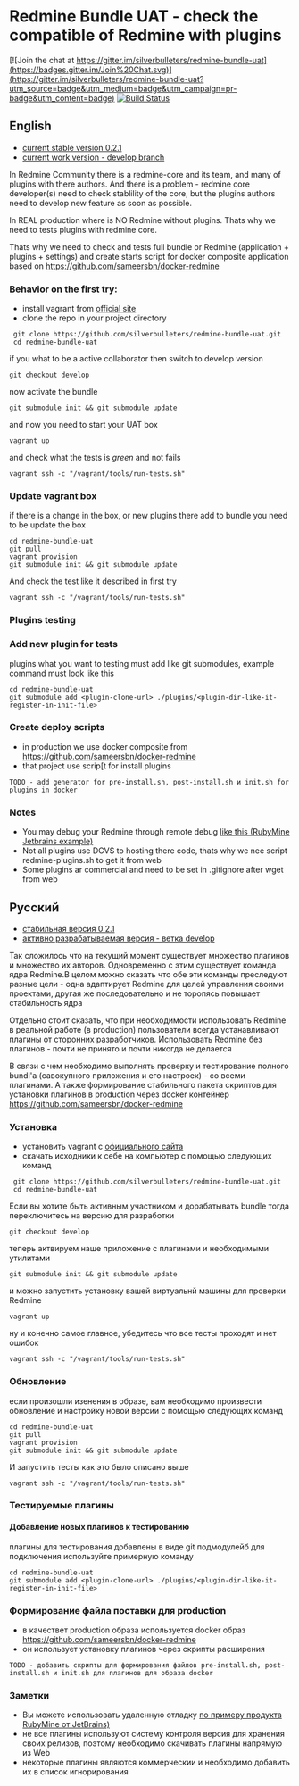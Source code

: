 # Redmine Bundle UAT - check the compatible of Redmine with plugins

[![Join the chat at https://gitter.im/silverbulleters/redmine-bundle-uat](https://badges.gitter.im/Join%20Chat.svg)](https://gitter.im/silverbulleters/redmine-bundle-uat?utm_source=badge&utm_medium=badge&utm_campaign=pr-badge&utm_content=badge)
[![Build Status](http://ci.silverbulleters.org/buildStatus/icon?job=Redmine-Bundle-UAT)](http://ci.silverbulleters.org/job/Redmine-Bundle-UAT/)


## English

* [current stable version 0.2.1](https://github.com/silverbulleters/redmine-bundle-uat/releases/tag/0.2.1)
* [сurrent work version - develop branch](https://github.com/silverbulleters/redmine-bundle-uat/tree/develop)

In Redmine Community there is a redmine-core and its team, and many of plugins with there authors. And there is a problem - redmine core developer(s) need to check stablility of the core, but the plugins authors need to develop new feature as soon as possible.

In REAL production where is NO Redmine without plugins. Thats why we need to tests plugins with redmine core.

Thats why we need to check and tests full bundle or Redmine (application + plugins + settings) and create starts script for docker composite application based on https://github.com/sameersbn/docker-redmine

### Behavior on the first try:

* install vagrant from [official site](https://www.vagrantup.com/downloads.html)
* clone the repo in your project directory

```Shell
 git clone https://github.com/silverbulleters/redmine-bundle-uat.git
 cd redmine-bundle-uat
 ```

if you what to be a active collaborator then switch to develop version

```Shell
git checkout develop
```

now activate the bundle

```Shell
git submodule init && git submodule update
```

and now you need to start your UAT box

```Shell
vagrant up
```

and check what the tests is *green* and not fails

```Shell
vagrant ssh -c "/vagrant/tools/run-tests.sh"
```

### Update vagrant box

if there is a change in the box, or new plugins there add to bundle you need to be update the box

```Shell
cd redmine-bundle-uat
git pull 
vagrant provision
git submodule init && git submodule update
```

And check the test like it described in first try

```Shell
vagrant ssh -c "/vagrant/tools/run-tests.sh"
```

### Plugins testing

### Add new plugin for tests

plugins what you want to testing must add like git submodules, example command must look like this

```Shell
cd redmine-bundle-uat
git submodule add <plugin-clone-url> ./plugins/<plugin-dir-like-it-register-in-init-file>
```

### Create deploy scripts

* in production we use docker composite from https://github.com/sameersbn/docker-redmine
* that project use scrip[t for install plugins

~~~
TODO - add generator for pre-install.sh, post-install.sh и init.sh for plugins in docker
~~~

### Notes

* You may debug your Redmine through remote debug [like this (RubyMine Jetbrains example)](https://www.jetbrains.com/ruby/help/remote-debugging.html)
* Not all plugins use DCVS to hosting there code, thats why we nee script redmine-plugins.sh to get it from web
* Some plugins ar commercial and need to be set in .gitignore after wget from web

## Русский

* [стабильная версия 0.2.1](https://github.com/silverbulleters/redmine-bundle-uat/releases/tag/0.2.1)
* [активно разрабатываемая версия - ветка develop](https://github.com/silverbulleters/redmine-bundle-uat/tree/develop)

Так сложилось что на текущий момент существует множество плагинов и множество их авторов. Одновременно с этим существует команда ядра Redmine.В целом можно сказать что обе эти команды преследуют разные цели - одна адаптирует Redmine для целей управления своими проектами, другая же последовательно и не торопясь повышает стабильность ядра 

Отдельно стоит сказать, что при необходимости использовать Redmine в реальной работе (в production) пользователи всегда устанавливают плагины от сторонних разработчиков. Использовать Redmine без плагинов - почти не принято и почти никогда не делается

В связи с чем необходимо выполнять проверку и тестирование полного bundl'а (савокупного приложения и его настроек) - со всеми плагинами. А также формирование стабильного пакета скриптов для установки плагинов в production через docker контейнер https://github.com/sameersbn/docker-redmine

### Установка

* установить vagrant с [официального сайта](https://www.vagrantup.com/downloads.html)
* скачать исходники к себе на компьютер с помощью следующих команд

```Shell
 git clone https://github.com/silverbulleters/redmine-bundle-uat.git
 cd redmine-bundle-uat
 ```

Если вы хотите быть активным участником и дорабатывать bundle тогда переключитесь на версию для разработки

```Shell
git checkout develop
```

теперь актвируем наше приложение с плагинами и необходимыми утилитами

```Shell
git submodule init && git submodule update
```

и можно запустить установку вашей виртуальнй машины для проверки Redmine

```Shell
vagrant up
```

ну и конечно самое главное, убедитесь что все тесты проходят и нет ошибок

```Shell
vagrant ssh -c "/vagrant/tools/run-tests.sh"
```

### Обновление 

если произошли изенения в образе, вам необходимо произвести обновление и настройку новой версии с помощью следующих команд

```Shell
cd redmine-bundle-uat
git pull 
vagrant provision
git submodule init && git submodule update
```

И запустить тесты как это было описано выше

```Shell
vagrant ssh -c "/vagrant/tools/run-tests.sh"
```

### Тестируемые плагины

#### Добавление новых плагинов к тестированию

плагины для тестирования добавлены в виде git подмодулейб для подключения используйте примерную команду

```Shell
cd redmine-bundle-uat
git submodule add <plugin-clone-url> ./plugins/<plugin-dir-like-it-register-in-init-file>
```

### Формирование файла поставки для production

* в качествет production образа используется docker образ https://github.com/sameersbn/docker-redmine
* он использует установку плагинов через скрипты расширения

~~~
TODO - добавить скрипты для формирования файлов pre-install.sh, post-install.sh и init.sh для плагинов для образа docker
~~~

### Заметки

* Вы можете использовать удаленную отладку [по примеру продукта RubyMine от JetBrains)](https://www.jetbrains.com/ruby/help/remote-debugging.html)
* не все плагины используют систему контроля версия для хранения своих релизов, поэтому необходимо скачивать плагины напрямую из Web
* некоторые плагины являются коммерческии и необходимо добавить их в список игнорирования

